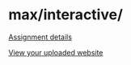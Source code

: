 # max/interactive/

[Assignment details](/homework/interactive)

[View your uploaded website](https://mpaulweeks.github.io/cfc2018/students/max/interactive/)
